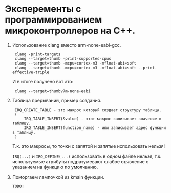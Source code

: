 # Эксперементы с программированием микроконтроллеров на С++.

1. Использование clang вместо arm-none-eabi-gcc.

        clang -print-targets
        clang --target=thumb -print-supported-cpus
        clang --target=thumb -mcpu=cortex-m3 -mfloat-abi=soft
        clang --target=thumb -mcpu=cortex-m3 -mfloat-abi=soft --print-effective-triple

    И в итоге получено вот это:

        clang --target=thumbv7m-none-eabi

3. Таблица прерываний, пример создания.

        IRQ_CREATE_TABLE - это макрос который создает структуру таблицы.
        (
            IRQ_TABLE_INSERT(&value) - этот макрос записывает значение в таблицу.
            IRQ_TABLE_INSERT(function_name) - или записывает адрес функции в таблицу.
        )

    Т.к. это макросы, то точки с запятой и запятые использовать нельзя!

    `IRQ(...)` и `IRQ_DEFINE(...)` использовать в одном файле нельзя, т.к. используемые атрибуты
    подразумевают слабое оъявление с указанием на функцию по умолчанию.

4. Поморгаем лампочкой из kmain функции.

    `TODO!`

